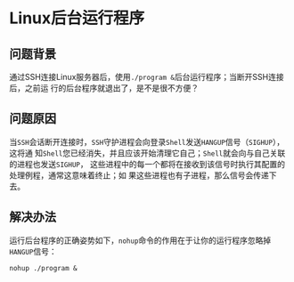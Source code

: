 # Linux后台运行程序

## 问题背景

通过SSH连接Linux服务器后，使用`./program &`后台运行程序；当断开SSH连接后，之前运
行的后台程序就退出了，是不是很不方便？


## 问题原因

当`SSH`会话断开连接时，`SSH`守护进程会向登录`Shell`发送`HANGUP`信号（`SIGHUP`），这将通
知`Shell`您已经消失，并且应该开始清理它自己；`Shell`就会向与自己关联的进程也发送`SIGHUP`，
这些进程中的每一个都将在接收到该信号时执行其配置的处理例程，通常这意味着终止；如
果这些进程也有子进程，那么信号会传递下去。


## 解决办法

运行后台程序的正确姿势如下，`nohup`命令的作用在于让你的运行程序忽略掉`HANGUP`信号：

```shell
nohup ./program &
```
